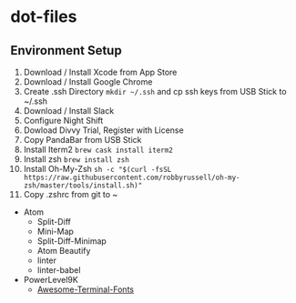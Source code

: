 # dot-files

## Environment Setup
1. Download / Install Xcode from App Store
1. Download / Install Google Chrome
1. Create .ssh Directory `mkdir ~/.ssh` and cp ssh keys from USB Stick to ~/.ssh
1. Download / Install Slack
1. Configure Night Shift
1. Dowload Divvy Trial, Register with License
1. Copy PandaBar from USB Stick
1. Install Iterm2 `brew cask install iterm2`
1. Install zsh `brew install zsh`
1. Install Oh-My-Zsh `sh -c "$(curl -fsSL https://raw.githubusercontent.com/robbyrussell/oh-my-zsh/master/tools/install.sh)"`
1. Copy .zshrc from git to ~


* Atom
  * Split-Diff
  * Mini-Map
  * Split-Diff-Minimap
  * Atom Beautify
  * linter
  * linter-babel
* PowerLevel9K
  * [Awesome-Terminal-Fonts](https://github.com/gabrielelana/awesome-terminal-fonts)

